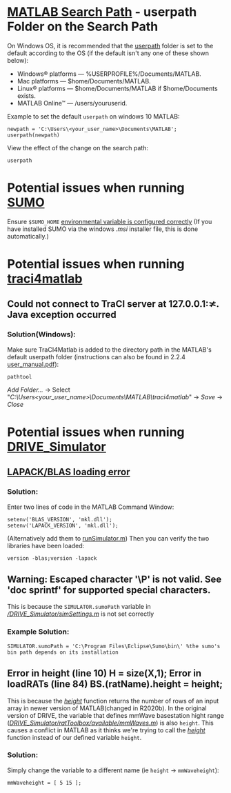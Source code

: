 # [MATLAB Search Path](https://uk.mathworks.com/help/matlab/matlab_env/what-is-the-matlab-search-path.html#responsive_offcanvas) - userpath Folder on the Search Path
On Windows OS, it is recommended that the [userpath](https://uk.mathworks.com/help/matlab/ref/userpath.html) folder is set to the default according to the OS
(if the default isn't any one of these shown below):

* Windows® platforms — %USERPROFILE%/Documents/MATLAB.
* Mac platforms — $home/Documents/MATLAB.
* Linux® platforms — $home/Documents/MATLAB if $home/Documents exists.
* MATLAB Online™ — /users/youruserid.

Example to set the default `userpath` on windows 10 MATLAB:
```
newpath = 'C:\Users\<your_user_name>\Documents\MATLAB';
userpath(newpath)
```
View the effect of the change on the search path:

```
userpath
```

# Potential issues when running [SUMO](https://sumo.dlr.de/docs/Installing/index.html) 
Ensure `$SUMO_HOME` [environmental variable is configured correctly](https://sumo.dlr.de/docs/Basics/Basic_Computer_Skills.html#sumo_home)
(If you have installed SUMO via the windows *.msi* installer file, this is done automatically.)

# Potential issues when running [traci4matlab](https://github.com/pipeacosta/traci4matlab)
## Could not connect to TraCI server at 127.0.0.1:≭. Java exception occurred
### Solution(Windows):
Make sure TraCI4Matlab is added to the directory path in the MATLAB's default userpath folder (instructions can also be found in 2.2.4 [user_manual.pdf](https://github.com/pipeacosta/traci4matlab/blob/master/user_manual.pdf)):
```
pathtool
```
*Add Folder...* -> Select "*C:\Users\<your_user_name>\Documents\MATLAB\traci4matlab*" -> *Save* -> *Close*
    
# Potential issues when running [DRIVE_Simulator](https://github.com/ioannismavromatis/DRIVE_Simulator)
## [LAPACK/BLAS loading error](https://uk.mathworks.com/matlabcentral/answers/269035-hot-to-fix-lapack-blas-loading-error)
### Solution:
Enter two lines of code in the MATLAB Command Window: 
```
setenv('BLAS_VERSION', 'mkl.dll');
setenv('LAPACK_VERSION', 'mkl.dll');
```
(Alternatively add them to [runSimulator.m](https://github.com/ioannismavromatis/DRIVE_Simulator/blob/master/runSimulator.m))
Then you can verify the two libraries have been loaded: 
```
version -blas;version -lapack
```
## Warning: Escaped character '\P' is not valid. See 'doc sprintf' for supported special characters.
This is because the `SIMULATOR.sumoPath` variable in [*/DRIVE_Simulator/simSettings.m*](https://github.com/ioannismavromatis/DRIVE_Simulator/blob/master/simSettings.m) is not set correctly
### Example Solution:
```
SIMULATOR.sumoPath = 'C:\Program Files\Eclipse\Sumo\bin\' %the sumo's bin path depends on its installation
```

## Error in height (line 10) H = size(X,1); Error in loadRATs (line 84) BS.(ratName).height = height;
This is because the *[height](https://uk.mathworks.com/help/matlab/ref/height.html#mw_0c0894e1-3181-4045-923b-45aab2f657d4)* function returns the number of rows of an input array in newer version of MATLAB(changed in R2020b). In the original version of DRIVE, the variable that defines mmWave basestation hight range ([*DRIVE_Simulator/ratToolbox/available/mmWaves.m*](https://github.com/ioannismavromatis/DRIVE_Simulator/blob/440cbab1e6f1d4c6b0f28f074b02c4fce0379ee0/ratToolbox/available/mmWaves.m)) is also `height`. This causes a conflict in MATLAB as it thinks we're trying to call the *[height](https://uk.mathworks.com/help/matlab/ref/height.html#mw_0c0894e1-3181-4045-923b-45aab2f657d4)* function instead of our defined variable `height`.
### Solution:
Simply change the variable to a different name (ie `height` -> `mmWaveheight`):
```
mmWaveheight = [ 5 15 ];
```
